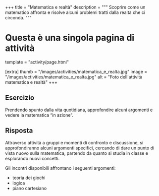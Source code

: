 +++
title = "Matematica e realtà"
description = """
    Scoprire come un matematico affronta e risolve
    alcuni problemi tratti dalla realtà che ci circonda.
"""

# Questa è una singola pagina di attività
template = "activity/page.html"

[extra]
thumb = "/images/activities/matematica_e_realta.jpg"
image = "/images/activities/matematica_e_realta.jpg"
alt = "Foto dell'attività matematica e realtà"
+++

## Esercizio 

Prendendo spunto dalla vita quotidiana, approfondire alcuni argomenti e vedere la matematica “in azione”.</p>

## Risposta

Attraverso attività a gruppi e momenti di confronto e discussione,
si approfondiranno alcuni argomenti specifici, cercando di dare un punto di
vista nuovo sulla matematica, partendo da quanto si studia in classe e
esplorando nuovi concetti.

Gli incontri disponibili affrontano i seguenti argomenti:

 - teoria dei giochi
 - logica
 - piano cartesiano

